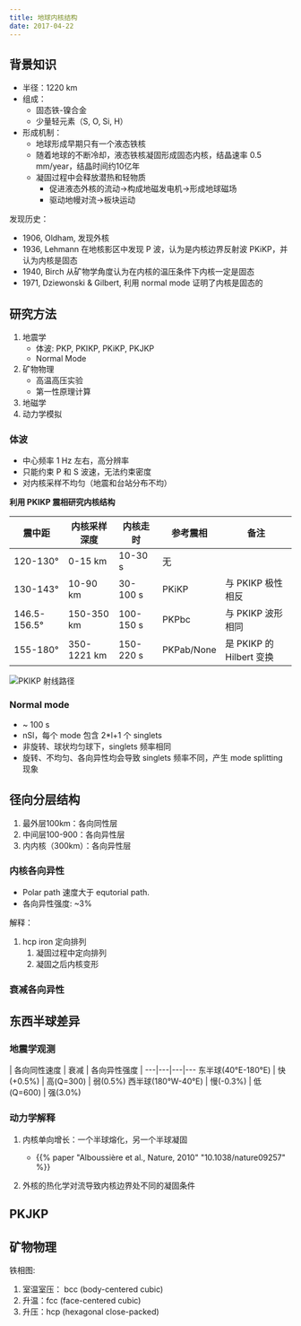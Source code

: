 ```yaml
---
title: 地球内核结构
date: 2017-04-22
---
```


## 背景知识

-   半径：1220 km
-   组成：
    -   固态铁-镍合金
    -   少量轻元素（S, O, Si, H）
-   形成机制：
    -   地球形成早期只有一个液态铁核
    -   随着地球的不断冷却，液态铁核凝固形成固态内核，结晶速率 0.5 mm/year，结晶时间约10亿年
    -   凝固过程中会释放潜热和轻物质
        -   促进液态外核的流动->构成地磁发电机->形成地球磁场
        -   驱动地幔对流->板块运动

发现历史：

-   1906, Oldham, 发现外核
-   1936, Lehmann 在地核影区中发现 P 波，认为是内核边界反射波 PKiKP，并认为内核是固态
-   1940, Birch 从矿物学角度认为在内核的温压条件下内核一定是固态
-   1971, Dziewonski & Gilbert, 利用 normal mode 证明了内核是固态的

## 研究方法

1.  地震学
    -   体波: PKP, PKIKP, PKiKP, PKJKP
    -   Normal Mode
2.  矿物物理
    -   高温高压实验
    -   第一性原理计算
3.  地磁学
4.  动力学模拟

### 体波

-   中心频率 1 Hz 左右，高分辨率
-   只能约束 P 和 S 波速，无法约束密度
-   对内核采样不均匀（地震和台站分布不均）

**利用 PKIKP 震相研究内核结构**

震中距    | 内核采样深度 | 内核走时  | 参考震相  | 备注
---------|------------|----------|---------|---
120-130° | 0-15 km    | 10-30 s  | 无      |
130-143° | 10-90 km   | 30-100 s | PKiKP   | 与 PKIKP 极性相反
146.5-156.5° | 150-350 km | 100-150 s | PKPbc | 与 PKIKP 波形相同
155-180° | 350-1221 km  | 150-220 s  | PKPab/None | 是 PKIKP 的 Hilbert 变换  

![PKIKP 射线路径](/Seismology/images/PKIKP-raypath.png)

### Normal mode

-   ~ 100 s
-   nSl，每个 mode 包含 2*l+1 个 singlets
-   非旋转、球状均匀球下，singlets 频率相同
-   旋转、不均匀、各向异性均会导致 singlets 频率不同，产生 mode splitting 现象

## 径向分层结构

1. 最外层100km：各向同性层
2. 中间层100-900：各向异性层
2. 内内核（300km）：各向异性层

### 内核各向异性

- Polar path 速度大于 equtorial path.
- 各向异性强度: ~3%

解释：

1.  hcp iron 定向排列
    1. 凝固过程中定向排列
    2. 凝固之后内核变形

### 衰减各向异性

## 东西半球差异

### 地震学观测

 | 各向同性速度 | 衰减 | 各向异性强度 |
---|---|---|---
东半球(40°E-180°E) | 快(+0.5%) | 高(Q=300) | 弱(0.5%)
西半球(180°W-40°E) | 慢(-0.3%) | 低(Q=600) | 强(3.0%)

### 动力学解释

1. 内核单向增长：一个半球熔化，另一个半球凝固
   - {{% paper "Alboussière et al., Nature, 2010" "10.1038/nature09257" %}}

2. 外核的热化学对流导致内核边界处不同的凝固条件

## PKJKP

## 矿物物理

铁相图:

1.  室温室压： bcc (body-centered cubic)
2.  升温：fcc (face-centered cubic)
3.  升压：hcp (hexagonal close-packed)
